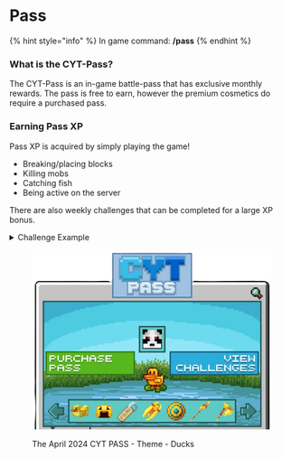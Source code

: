 # Pass

{% hint style="info" %}
In game command: **/pass**
{% endhint %}

### What is the CYT-Pass?

The CYT-Pass is an in-game battle-pass that has exclusive monthly rewards. The pass is free to earn, however the premium cosmetics do require a purchased pass.

### Earning Pass XP

Pass XP is acquired by simply playing the game!&#x20;

* Breaking/placing blocks
* Killing mobs
* Catching fish
* Being active on the server

There are also weekly challenges that can be completed for a large XP bonus.

<details>

<summary>Challenge Example</summary>

![](../../.gitbook/assets/CYT-Pass\_Challenge\_Reference)

</details>



<figure><img src="../../.gitbook/assets/Cyt_Pass_Reference.png" alt=""><figcaption><p>The April 2024 CYT PASS - Theme - Ducks</p></figcaption></figure>

